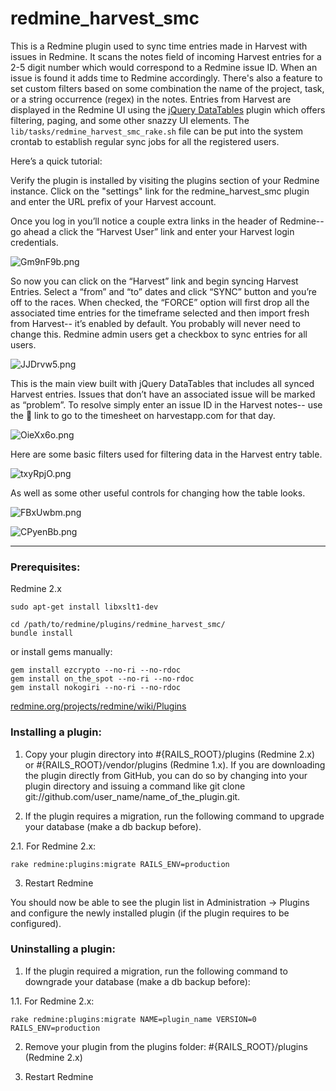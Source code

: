 # redmine_harvest_smc

This is a Redmine plugin used to sync time entries made in Harvest with issues in Redmine. It scans the notes field of incoming Harvest entries for a 2-5 digit number which would correspond to a Redmine issue ID. When an issue is found it adds time to Redmine accordingly. There's also a feature to set custom filters based on some combination the name of the project, task, or a string occurrence (regex) in the notes. Entries from Harvest are displayed in the Redmine UI using the [jQuery DataTables](http://www.datatables.net/ "jQuery DataTables") plugin which offers filtering, paging, and some other snazzy UI elements. The `lib/tasks/redmine_harvest_smc_rake.sh` file can be put into the system crontab to establish regular sync jobs for all the registered users.

Here’s a quick tutorial: 

Verify the plugin is installed by visiting the plugins section of your Redmine instance. Click on the "settings" link for the redmine_harvest_smc plugin and enter the URL prefix of your Harvest account. 

Once you log in you’ll notice a couple extra links in the header of Redmine-- go ahead a click the “Harvest User” link and enter your Harvest login credentials. 

![Gm9nF9b.png](http://i.imgur.com/Gm9nF9b.png)

So now you can click on the “Harvest” link and begin syncing Harvest Entries. Select a “from” and “to” dates and click “SYNC” button and you’re off to the races. When checked, the “FORCE” option will first drop all the associated time entries for the timeframe selected and then import fresh from Harvest-- it’s enabled by default. You probably will never need to change this. Redmine admin users get a checkbox to sync entries for all users.

![JJDrvw5.png](http://i.imgur.com/JJDrvw5.png)

This is the main view built with jQuery DataTables that includes all synced Harvest entries. Issues that don’t have an associated issue will be marked as “problem”. To resolve simply enter an issue ID in the Harvest notes-- use the ⃔  link to go to the timesheet on harvestapp.com for that day. 

![OieXx6o.png](http://i.imgur.com/OieXx6o.png)

Here are some basic filters used for filtering data in the Harvest entry table.

![txyRpjO.png](http://i.imgur.com/txyRpjO.png)

As well as some other useful controls for changing how the table looks. 

![FBxUwbm.png](http://i.imgur.com/FBxUwbm.png)

![CPyenBb.png](http://i.imgur.com/CPyenBb.png)


---

### Prerequisites: 

Redmine 2.x 

	sudo apt-get install libxslt1-dev

	cd /path/to/redmine/plugins/redmine_harvest_smc/
	bundle install 

or install gems manually: 

	gem install ezcrypto --no-ri --no-rdoc
	gem install on_the_spot --no-ri --no-rdoc
	gem install nokogiri --no-ri --no-rdoc 


[redmine.org/projects/redmine/wiki/Plugins](http://www.redmine.org/projects/redmine/wiki/Plugins
 "redmine.org")

### Installing a plugin:

1. Copy your plugin directory into #{RAILS_ROOT}/plugins (Redmine 2.x) or #{RAILS_ROOT}/vendor/plugins (Redmine 1.x). If you are downloading the plugin directly from GitHub, you can do so by changing into your plugin directory and issuing a command like git clone git://github.com/user_name/name_of_the_plugin.git.

2. If the plugin requires a migration, run the following command to upgrade your database (make a db backup before).

2.1. For Redmine 2.x:

	rake redmine:plugins:migrate RAILS_ENV=production

3. Restart Redmine

You should now be able to see the plugin list in Administration -> Plugins and configure the newly installed plugin (if the plugin requires to be configured).

### Uninstalling a plugin:

1. If the plugin required a migration, run the following command to downgrade your database (make a db backup before):

1.1. For Redmine 2.x:

	rake redmine:plugins:migrate NAME=plugin_name VERSION=0 RAILS_ENV=production

2. Remove your plugin from the plugins folder: #{RAILS_ROOT}/plugins (Redmine 2.x) 

3. Restart Redmine


